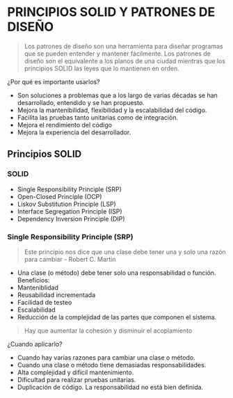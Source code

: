 # PRINCIPIOS SOLID Y PATRONES DE DISEÑO
> Los patrones de diseño son una herramienta para diseñar programas que se pueden entender y mantener fácilmente. Los patrones de diseño son el equivalente a los planos de una ciudad mientras que los principios SOLID las leyes que lo mantienen en orden.

¿Por qué es importante usarlos?
- Son soluciones a problemas que a los largo de varias décadas se han desarrollado, entendido y se han propuesto.
- Mejora la mantenibilidad, flexibilidad y la escalabilidad del código.
- Facilita las pruebas tanto unitarias como de integración.
- Mejora el rendimiento del código
- Mejora la experiencia del desarrollador.

## Principios SOLID

### SOLID

- Single Responsibility Principle (SRP)
- Open-Closed Principle (OCP)
- Liskov Substitution Principle (LSP)
- Interface Segregation Principle (ISP)
- Dependency Inversion Principle (DIP)

### Single Responsibility Principle (SRP)

> Este principio nos dice que una clase debe tener una y solo una razón para cambiar - Robert C. Martin
- Una clase (o método) debe tener solo una responsabilidad o función.
Beneficios:
- Manteniblidad
- Reusabilidad incrementada
- Facilidad de testeo
- Escalabilidad
- Reducción de la complejidad de las partes que componen el sistema. 
> Hay que aumentar la cohesión y disminuir el acoplamiento

¿Cuando aplicarlo?
- Cuando hay varias razones para cambiar una clase o método.
- Cuando una clase o método tiene demasiadas responsabilidades.
- Alta complejidad y difícil mantenimiento.
- Dificultad para realizar pruebas unitarias.
- Duplicación de código. La responsabilidad no está bien definida.
